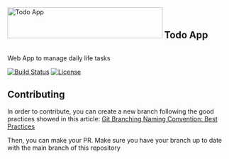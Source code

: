 <img src="./public/favicon.ico" alt="Todo App" width="350" height="70">
<h2 style="display: inline-block;">Todo App</h2>

Web App to manage daily life tasks

<p>
  <a href="https://github.com/tailwindlabs/tailwindcss/actions"
    ><img
      src="https://img.shields.io/github/workflow/status/tailwindlabs/tailwindcss/Node.js%20CI"
      alt="Build Status"
  /></a>
  <a href="https://github.com/IrvingJuarez/todoApp/blob/master/LICENSE"
    ><img src="https://img.shields.io/npm/l/tailwindcss.svg" alt="License"
  /></a>
</p>

## Contributing
In order to contribute, you can create a new branch following the good practices showed in this article: [Git Branching Naming Convention: Best Practices](https://codingsight.com/git-branching-naming-convention-best-practices/)

Then, you can make your PR. Make sure you have your branch up to date with the main branch of this repository